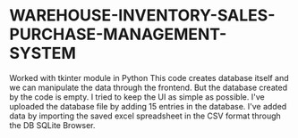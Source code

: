 # WAREHOUSE-INVENTORY-SALES-PURCHASE-MANAGEMENT-SYSTEM
Worked with tkinter module in Python
This code creates database itself and we can manipulate the data through the frontend. But the database created by the code is empty. I tried to keep the UI as simple as possible. I've uploaded the database file by adding 15 entries in the database. I've added data by importing the saved excel spreadsheet in the CSV format through the DB SQLite Browser.
